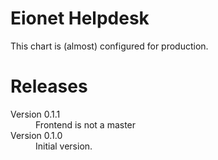# Eionet Helpdesk

This chart is (almost) configured for production.

# Releases

<dl>

  <dt>Version 0.1.1</dt>
  <dd>Frontend is not a master</dd>

  <dt>Version 0.1.0</dt>
  <dd>Initial version.</dd>

</dl>

